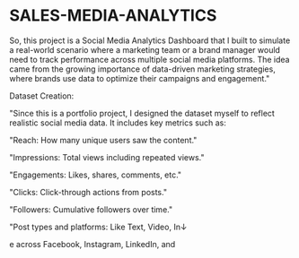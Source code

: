 # SALES-MEDIA-ANALYTICS
So, this project is a Social Media Analytics Dashboard that I built to simulate a real-world scenario where a marketing team or a brand manager would need to track performance across multiple social media platforms. The idea came from the growing importance of data-driven marketing strategies, where brands use data to optimize their campaigns and engagement."

Dataset Creation:

"Since this is a portfolio project, I designed the dataset myself to reflect realistic social media data. It includes key metrics such as:

"Reach: How many unique users saw the content."

"Impressions: Total views including repeated views."

"Engagements: Likes, shares, comments, etc."

"Clicks: Click-through actions from posts."

"Followers: Cumulative followers over time."

"Post types and platforms: Like Text, Video, In↓

e across Facebook, Instagram, LinkedIn, and
